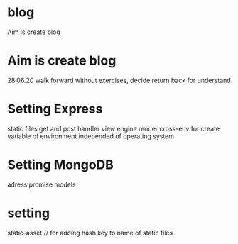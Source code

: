 # blog

Aim is create blog

# Aim is create blog
  28.06.20 walk forward without exercises, decide return back for understand
# Setting Express
  static files
  get and post handler
  view engine render
  cross-env for create variable of environment independed of operating system

# Setting MongoDB
  adress
  promise
  models

# setting
  static-asset // for adding hash key to name of static files
